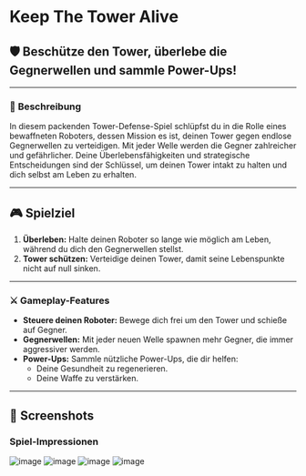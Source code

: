 # **Keep The Tower Alive**

## 🛡️ **Beschütze den Tower, überlebe die Gegnerwellen und sammle Power-Ups!**

---

### 📝 **Beschreibung**
In diesem packenden Tower-Defense-Spiel schlüpfst du in die Rolle eines bewaffneten Roboters, dessen Mission es ist, deinen Tower gegen endlose Gegnerwellen zu verteidigen. Mit jeder Welle werden die Gegner zahlreicher und gefährlicher. Deine Überlebensfähigkeiten und strategische Entscheidungen sind der Schlüssel, um deinen Tower intakt zu halten und dich selbst am Leben zu erhalten.

---

## 🎮 **Spielziel**
1. **Überleben:** Halte deinen Roboter so lange wie möglich am Leben, während du dich den Gegnerwellen stellst.
2. **Tower schützen:** Verteidige deinen Tower, damit seine Lebenspunkte nicht auf null sinken.

---

### ⚔️ **Gameplay-Features**
- **Steuere deinen Roboter:** Bewege dich frei um den Tower und schieße auf Gegner.
- **Gegnerwellen:** Mit jeder neuen Welle spawnen mehr Gegner, die immer aggressiver werden.
- **Power-Ups:** Sammle nützliche Power-Ups, die dir helfen:
  - Deine Gesundheit zu regenerieren.
  - Deine Waffe zu verstärken.

---

## 📸 **Screenshots**
### Spiel-Impressionen
![image](https://github.com/user-attachments/assets/6a12feef-cc09-44de-9e70-414db2acf18d)
![image](https://github.com/user-attachments/assets/68fb8864-ab5a-44bf-ae66-ececdf99985c)
![image](https://github.com/user-attachments/assets/552597b6-96f2-4418-8319-3e84c4e06a10)
![image](https://github.com/user-attachments/assets/116662be-3a05-4175-ac3c-e8ad6ada4b8e)
